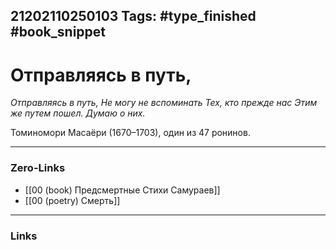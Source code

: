 21202110250103
Tags: #type_finished #book_snippet 
---
# Отправляясь в путь,

*Отправляясь в путь,
Не могу не вспоминать
Тех, кто прежде нас
Этим же путем пошел.
Думаю о них.*

Томиномори Масаёри (1670–1703), один из 47 ронинов. 

---
### Zero-Links
 - [[00 (book) Предсмертные Стихи Самураев]]
 - [[00 (poetry) Смерть]]
---
### Links
